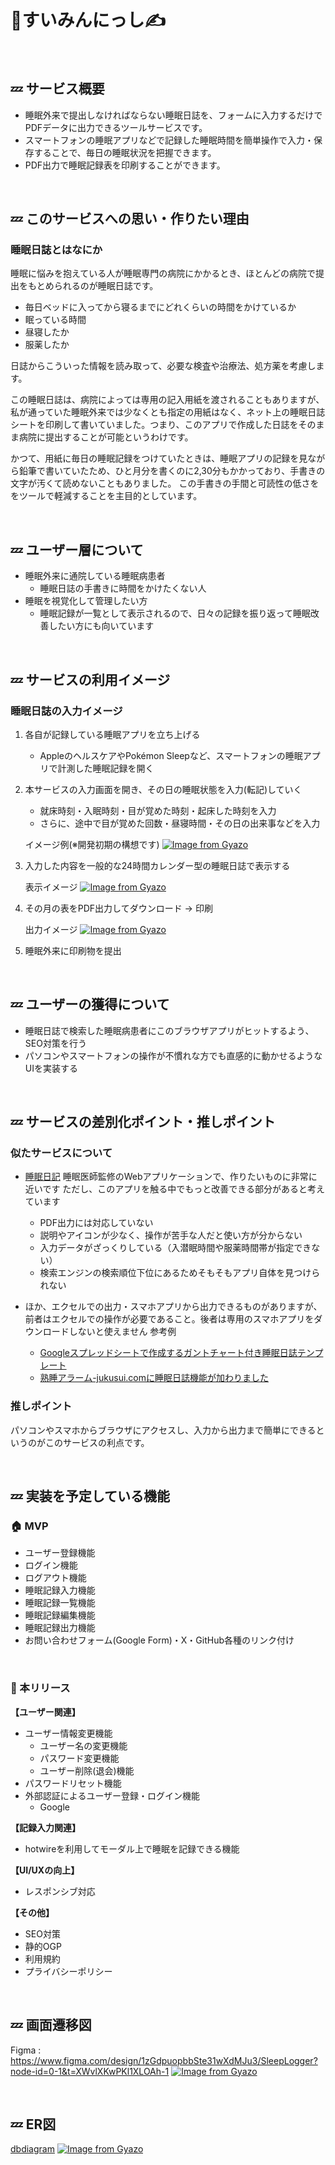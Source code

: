 # 🛌すいみんにっし✍️
<br>

## 💤 サービス概要
- 睡眠外来で提出しなければならない睡眠日誌を、フォームに入力するだけでPDFデータに出力できるツールサービスです。
- スマートフォンの睡眠アプリなどで記録した睡眠時間を簡単操作で入力・保存することで、毎日の睡眠状況を把握できます。
- PDF出力で睡眠記録表を印刷することができます。

<br>

## 💤 このサービスへの思い・作りたい理由
### 睡眠日誌とはなにか

睡眠に悩みを抱えている人が睡眠専門の病院にかかるとき、ほとんどの病院で提出をもとめられるのが睡眠日誌です。

- 毎日ベッドに入ってから寝るまでにどれくらいの時間をかけているか
- 眠っている時間
- 昼寝したか
- 服薬したか

日誌からこういった情報を読み取って、必要な検査や治療法、処方薬を考慮します。

この睡眠日誌は、病院によっては専用の記入用紙を渡されることもありますが、私が通っていた睡眠外来では少なくとも指定の用紙はなく、ネット上の睡眠日誌シートを印刷して書いていました。つまり、このアプリで作成した日誌をそのまま病院に提出することが可能というわけです。

かつて、用紙に毎日の睡眠記録をつけていたときは、睡眠アプリの記録を見ながら鉛筆で書いていたため、ひと月分を書くのに2,30分もかかっており、手書きの文字が汚くて読めないこともありました。
この手書きの手間と可読性の低さををツールで軽減することを主目的としています。

<br>

## 💤 ユーザー層について

- 睡眠外来に通院している睡眠病患者
    - 睡眠日誌の手書きに時間をかけたくない人
- 睡眠を視覚化して管理したい方
    - 睡眠記録が一覧として表示されるので、日々の記録を振り返って睡眠改善したい方にも向いています

<br>

## 💤 サービスの利用イメージ
### 睡眠日誌の入力イメージ

1. 各自が記録している睡眠アプリを立ち上げる
    - AppleのヘルスケアやPokémon Sleepなど、スマートフォンの睡眠アプリで計測した睡眠記録を開く

2. 本サービスの入力画面を開き、その日の睡眠状態を入力(転記)していく

    - 就床時刻・入眠時刻・目が覚めた時刻・起床した時刻を入力
    - さらに、途中で目が覚めた回数・昼寝時間・その日の出来事などを入力

    イメージ例(※開発初期の構想です)
    [![Image from Gyazo](https://i.gyazo.com/089dc8eae9ef70ecdc26fc15aeaa5557.png)](https://gyazo.com/089dc8eae9ef70ecdc26fc15aeaa5557)

3. 入力した内容を一般的な24時間カレンダー型の睡眠日誌で表示する

    表示イメージ
    [![Image from Gyazo](https://i.gyazo.com/0938cd4083a8266903b3107020eaf499.jpg)](https://gyazo.com/0938cd4083a8266903b3107020eaf499)

4. その月の表をPDF出力してダウンロード → 印刷

    出力イメージ
    [![Image from Gyazo](https://i.gyazo.com/b4adf5a4b471e6d56bf911fef491716e.png)](https://gyazo.com/b4adf5a4b471e6d56bf911fef491716e)

5. 睡眠外来に印刷物を提出
<br>

## 💤 ユーザーの獲得について
- 睡眠日誌で検索した睡眠病患者にこのブラウザアプリがヒットするよう、SEO対策を行う
- パソコンやスマートフォンの操作が不慣れな方でも直感的に動かせるようなUIを実装する

<br>

## 💤 サービスの差別化ポイント・推しポイント
### 似たサービスについて
- [睡眠日記](https://sleepdiary.nerim.info/)
    睡眠医師監修のWebアプリケーションで、作りたいものに非常に近いです
    ただし、このアプリを触る中でもっと改善できる部分があると考えています
    - PDF出力には対応していない
    - 説明やアイコンが少なく、操作が苦手な人だと使い方が分からない
    - 入力データがざっくりしている（入潜眠時間や服薬時間帯が指定できない）
    - 検索エンジンの検索順位下位にあるためそもそもアプリ自体を見つけられない

- ほか、エクセルでの出力・スマホアプリから出力できるものがありますが、前者はエクセルでの操作が必要であること。後者は専用のスマホアプリをダウンロードしないと使えません
参考例
    - [Googleスプレッドシートで作成するガントチャート付き睡眠日誌テンプレート](https://note.com/spiq/n/n4ffb5e983356)
    - [熟睡アラーム-jukusui.comに睡眠日誌機能が加わりました](https://jukusui.com/topic/177)

### 推しポイント
パソコンやスマホからブラウザにアクセスし、入力から出力まで簡単にできるというのがこのサービスの利点です。

<br>

## 💤 実装を予定している機能
### 🏠 MVP

- ユーザー登録機能
- ログイン機能
- ログアウト機能
- 睡眠記録入力機能
- 睡眠記録一覧機能
- 睡眠記録編集機能
- 睡眠記録出力機能
- お問い合わせフォーム(Google Form)・X・GitHub各種のリンク付け

<br>

### 🏢 本リリース

**【ユーザー関連】**

- ユーザー情報変更機能
    - ユーザー名の変更機能
    - パスワード変更機能
    - ユーザー削除(退会)機能
- パスワードリセット機能
- 外部認証によるユーザー登録・ログイン機能
    - Google

**【記録入力関連】**

- hotwireを利用してモーダル上で睡眠を記録できる機能

**【UI/UXの向上】**

- レスポンシブ対応

**【その他】**

- SEO対策
- 静的OGP
- 利用規約
- プライバシーポリシー

<br>

## 💤 画面遷移図
Figma : https://www.figma.com/design/1zGdpuopbbSte31wXdMJu3/SleepLogger?node-id=0-1&t=XWvlXKwPKl1XLOAh-1
[![Image from Gyazo](https://i.gyazo.com/68fe77d09b038d54f3df718b82e87dcf.png)](https://gyazo.com/68fe77d09b038d54f3df718b82e87dcf)

<br>

## 💤 ER図
[dbdiagram](https://dbdiagram.io/d/SleepLogger-673f3ba9e9daa85aca423e68)
[![Image from Gyazo](https://i.gyazo.com/5d7ede7e877203834a6e5aa0f6300905.png)](https://gyazo.com/5d7ede7e877203834a6e5aa0f6300905)